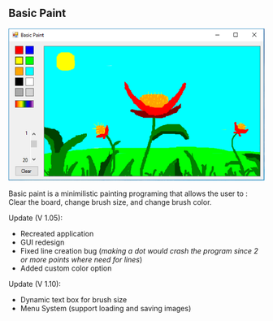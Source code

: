 <h2>Basic Paint</h2>
<img src="basicPaint.PNG">
<p>Basic paint is a minimilistic painting programing that allows the user to : Clear the board, change brush size, and change brush color.</p>
<p>Update (V 1.05):</p>
<ul>
<li>Recreated application</li>
<li>GUI redesign</li>
<li>Fixed line creation bug (<em>making a dot would crash the program since 2 or more points where need for lines</em>)</li>
<li>Added custom color option</li>
</ul>
<p>Update (V 1.10):</p>
<ul>
<li>Dynamic text box for brush size</li>
<li>Menu System (support loading and saving images)</li>
</ul>
